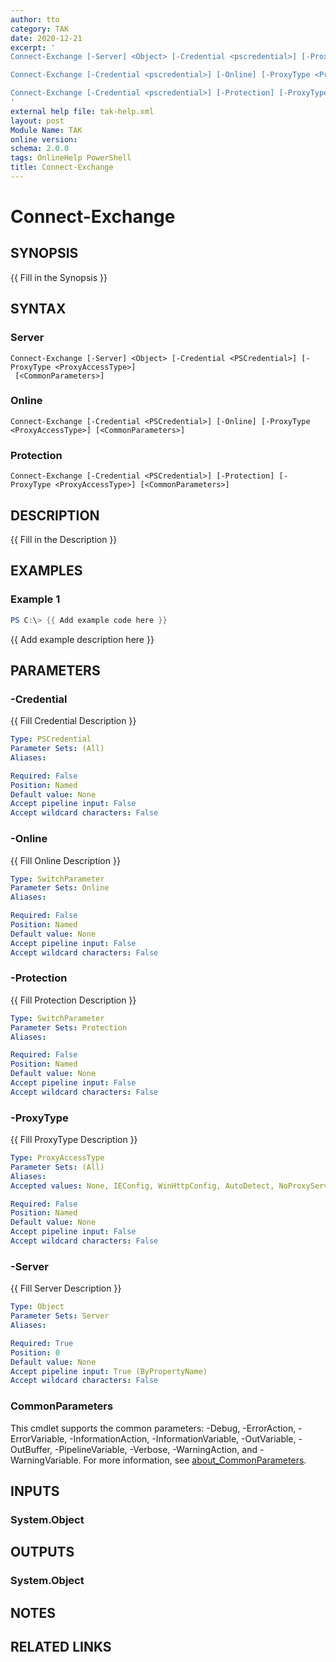 ```yaml
---
author: tto
category: TAK
date: 2020-12-21
excerpt: '
Connect-Exchange [-Server] <Object> [-Credential <pscredential>] [-ProxyType <ProxyAccessType>] [<CommonParameters>]

Connect-Exchange [-Credential <pscredential>] [-Online] [-ProxyType <ProxyAccessType>] [<CommonParameters>]

Connect-Exchange [-Credential <pscredential>] [-Protection] [-ProxyType <ProxyAccessType>] [<CommonParameters>]
'
external help file: tak-help.xml
layout: post
Module Name: TAK
online version:
schema: 2.0.0
tags: OnlineHelp PowerShell
title: Connect-Exchange
---
```


# Connect-Exchange

## SYNOPSIS
{{ Fill in the Synopsis }}

## SYNTAX

### Server
```
Connect-Exchange [-Server] <Object> [-Credential <PSCredential>] [-ProxyType <ProxyAccessType>]
 [<CommonParameters>]
```

### Online
```
Connect-Exchange [-Credential <PSCredential>] [-Online] [-ProxyType <ProxyAccessType>] [<CommonParameters>]
```

### Protection
```
Connect-Exchange [-Credential <PSCredential>] [-Protection] [-ProxyType <ProxyAccessType>] [<CommonParameters>]
```

## DESCRIPTION
{{ Fill in the Description }}

## EXAMPLES

### Example 1
```powershell
PS C:\> {{ Add example code here }}
```

{{ Add example description here }}

## PARAMETERS

### -Credential
{{ Fill Credential Description }}

```yaml
Type: PSCredential
Parameter Sets: (All)
Aliases:

Required: False
Position: Named
Default value: None
Accept pipeline input: False
Accept wildcard characters: False
```

### -Online
{{ Fill Online Description }}

```yaml
Type: SwitchParameter
Parameter Sets: Online
Aliases:

Required: False
Position: Named
Default value: None
Accept pipeline input: False
Accept wildcard characters: False
```

### -Protection
{{ Fill Protection Description }}

```yaml
Type: SwitchParameter
Parameter Sets: Protection
Aliases:

Required: False
Position: Named
Default value: None
Accept pipeline input: False
Accept wildcard characters: False
```

### -ProxyType
{{ Fill ProxyType Description }}

```yaml
Type: ProxyAccessType
Parameter Sets: (All)
Aliases:
Accepted values: None, IEConfig, WinHttpConfig, AutoDetect, NoProxyServer

Required: False
Position: Named
Default value: None
Accept pipeline input: False
Accept wildcard characters: False
```

### -Server
{{ Fill Server Description }}

```yaml
Type: Object
Parameter Sets: Server
Aliases:

Required: True
Position: 0
Default value: None
Accept pipeline input: True (ByPropertyName)
Accept wildcard characters: False
```

### CommonParameters
This cmdlet supports the common parameters: -Debug, -ErrorAction, -ErrorVariable, -InformationAction, -InformationVariable, -OutVariable, -OutBuffer, -PipelineVariable, -Verbose, -WarningAction, and -WarningVariable. For more information, see [about_CommonParameters](http://go.microsoft.com/fwlink/?LinkID=113216).

## INPUTS

### System.Object

## OUTPUTS

### System.Object
## NOTES

## RELATED LINKS

